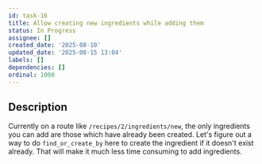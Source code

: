 ```yaml
---
id: task-16
title: Allow creating new ingredients while adding them
status: In Progress
assignee: []
created_date: '2025-08-10'
updated_date: '2025-08-15 13:04'
labels: []
dependencies: []
ordinal: 1000
---
```


## Description

Currently on a route like `/recipes/2/ingredients/new`, the only ingredients you can add are those which have already been created. Let's figure out a way to do `find_or_create_by` here to create the ingredient if it doesn't exist already. That will make it much less time consuming to add ingredients.
